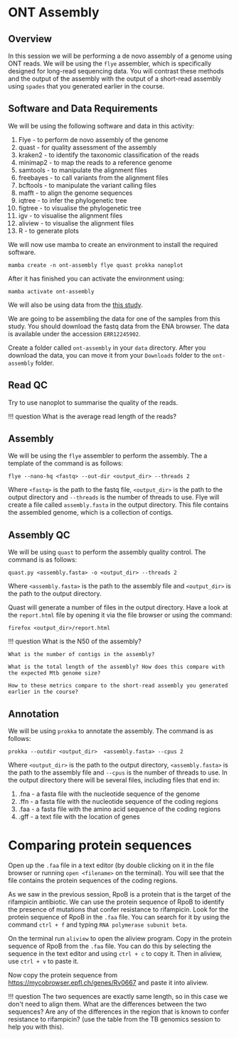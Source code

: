 # ONT Assembly

## Overview

In this session we will be performing a de novo assembly of a genome using ONT reads. We will be using the `flye` assembler, which is specifically designed for long-read sequencing data. You will contrast these methods and the output of the assembly with the output of a short-read assembly using `spades` that you generated earlier in the course.

## Software and Data Requirements

We will be using the following software and data in this activity:

1. Flye - to perform de novo assembly of the genome
2. quast - for quality assessment of the assembly
3. kraken2 - to identify the taxonomic classification of the reads
4. minimap2 - to map the reads to a reference genome
5. samtools - to manipulate the alignment files
6. freebayes - to call variants from the alignment files
7. bcftools - to manipulate the variant calling files
8. mafft - to align the genome sequences
9. iqtree - to infer the phylogenetic tree
10. figtree - to visualise the phylogenetic tree
11. igv - to visualise the alignment files
12. aliview - to visualise the alignment files
13. R - to generate plots

We will now use mamba to create an environment to install the required software. 

```
mamba create -n ont-assembly flye quast prokka nanoplot
```

After it has finished you can activate the environment using:

```
mamba activate ont-assembly
```

We will also be using data from the [this study](https://journals.plos.org/globalpublichealth/article?id=10.1371/journal.pgph.0004099#sec013). 

We are going to be assembling the data for one of the samples from this study. You should download the fastq data from the ENA browser. The data is available under the accession `ERR12245902`. 

Create a folder called `ont-assembly` in your `data` directory. After you download the data, you can move it from your `Downloads` folder to the `ont-assembly` folder. 

## Read QC

Try to use nanoplot to summarise the quality of the reads. 

!!! question
    What is the average read length of the reads?


## Assembly

We will be using the `flye` assembler to perform the assembly. The a template of the command is as follows:

```
flye --nano-hq <fastq> --out-dir <output_dir> --threads 2 
```

Where `<fastq>` is the path to the fastq file, `<output_dir>` is the path to the output directory and `--threads` is the number of threads to use. Flye will create a file called `assembly.fasta` in the output directory. This file contains the assembled genome, which is a collection of contigs.


## Assembly QC

We will be using `quast` to perform the assembly quality control. The command is as follows:

```
quast.py <assembly.fasta> -o <output_dir> --threads 2
```

Where `<assembly.fasta>` is the path to the assembly file and `<output_dir>` is the path to the output directory.

Quast will generate a number of files in the output directory. Have a look at the `report.html` file by opening it via the file browser or using the command:

```
firefox <output_dir>/report.html
```

!!! question
    What is the N50 of the assembly?

    What is the number of contigs in the assembly?

    What is the total length of the assembly? How does this compare with the expected Mtb genome size?

    How to these metrics compare to the short-read assembly you generated earlier in the course?

## Annotation

We will be using `prokka` to annotate the assembly. The command is as follows:

```
prokka --outdir <output_dir>  <assembly.fasta> --cpus 2
```

Where `<output_dir>` is the path to the output directory, `<assembly.fasta>` is the path to the assembly file and `--cpus` is the number of threads to use. In the output directory there will be several files, including files that end in:

1. .fna - a fasta file with the nucleotide sequence of the genome
2. .ffn - a fasta file with the nucleotide sequence of the coding regions
3. .faa - a fasta file with the amino acid sequence of the coding regions
4. .gff - a text file with the location of genes 


# Comparing protein sequences

Open up the `.faa` file in a text editor (by double clicking on it in the file browser or running `open <filename>` on the terminal). You will see that the file contains the protein sequences of the coding regions. 

As we saw in the previous session, RpoB is a protein that is the target of the rifampicin antibiotic. We can use the protein sequence of RpoB to identify the presence of mutations that confer resistance to rifampicin. Look for the protein sequence of RpoB in the `.faa` file. You can search for it by using the command `ctrl + f` and typing `RNA polymerase subunit beta`. 

On the terminal run `aliview` to open the aliview program. Copy in the protein sequence of RpoB from the `.faa` file. You can do this by selecting the sequence in the text editor and using `ctrl + c` to copy it. Then in aliview, use `ctrl + v` to paste it.

Now copy the protein sequence from https://mycobrowser.epfl.ch/genes/Rv0667 and paste it into aliview.

!!! question
    The two sequences are exactly same length, so in this case we don't need to align them. What are the differences between the two sequences? Are any of the differences in the region that is known to confer resistance to rifampicin? (use the table from the TB genomics session to help you with this).
